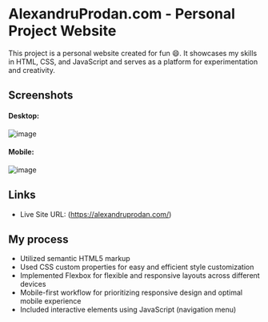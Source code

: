 # AlexandruProdan.com - Personal Project Website

This project is a personal website created for fun 😄. It showcases my skills in HTML, CSS, and JavaScript and serves as a platform for experimentation and creativity.

## Screenshots

#### Desktop:
![image](https://github.com/alexandruprodann/AlexandruProdan.com/assets/100951219/3db72040-4f41-4d28-a9ac-3907c6f1eb89)

#### Mobile:
![image](https://github.com/alexandruprodann/AlexandruProdan.com/assets/100951219/d24d0055-6463-49eb-b2c1-2bcfaedc0846)


## Links

- Live Site URL: (https://alexandruprodan.com/)

## My process

- Utilized semantic HTML5 markup
- Used CSS custom properties for easy and efficient style customization
- Implemented Flexbox for flexible and responsive layouts across different devices
- Mobile-first workflow for prioritizing responsive design and optimal mobile experience
- Included interactive elements using JavaScript (navigation menu)
